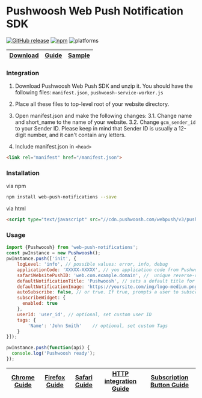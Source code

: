 Pushwoosh Web Push Notification SDK  
=========================  

[![GitHub release](https://img.shields.io/github/release/Pushwoosh/web-push-notifications.svg)](https://github.com/Pushwoosh/web-push-notifications/releases) 
[![npm](https://img.shields.io/npm/v/web-push-notifications.svg)](https://www.npmjs.com/package/web-push-notifications)
![platforms](https://img.shields.io/badge/platforms-Chrome%20%7C%20Firefox%20%7C%20Safari-green.svg)


| [Download](https://cdn.pushwoosh.com/webpush/v3/PushwooshWebSDKFiles.zip) | [Guide](https://www.pushwoosh.com/docs/web-push-sdk-30) | [Sample](https://github.com/Pushwoosh/web-push-notifications-sample) |
| ----------------------------------------------------------- | ------------------------------- | -------------------------------------------------------------------- |


### Integration
1. Download Pushwoosh Web Push SDK and unzip it. You should have the following files: `manifest.json`, `pushwoosh-service-worker.js`

2. Place all these files to top-level root of your website directory.

3. Open manifest.json and make the following changes:
3.1. Change name and short_name to the name of your website.
3.2. Change `gcm_sender_id` to your Sender ID. Please keep in mind that Sender ID is usually a 12-digit number, and it can't contain any letters.

4. Include manifest.json in `<head>`

```html
<link rel="manifest" href="/manifest.json">
```

### Installation

via npm
```bash
npm install web-push-notifications --save
```

via html
```html
<script type="text/javascript" src="//cdn.pushwoosh.com/webpush/v3/pushwoosh-web-notifications.js" async></script>
```

### Usage

```js
import {Pushwoosh} from 'web-push-notifications';
const pwInstance = new Pushwoosh();
pwInstance.push(['init', {
    logLevel: 'info', // possible values: error, info, debug
    applicationCode: 'XXXXX-XXXXX', // you application code from Pushwoosh Control Panel
    safariWebsitePushID: 'web.com.example.domain', //  unique reverse-domain string, obtained in you Apple Developer Portal. Only needed if you send push notifications to Safari browser
    defaultNotificationTitle: 'Pushwoosh', // sets a default title for push notifications
    defaultNotificationImage: 'https://yoursite.com/img/logo-medium.png', // URL to custom custom notification image
    autoSubscribe: false, // or true. If true, prompts a user to subscribe for pushes upon SDK initialization
    subscribeWidget: {
      enabled: true
    },
    userId: 'user_id', // optional, set custom user ID
    tags: {
        'Name': 'John Smith'   	// optional, set custom Tags
    }
}]);

pwInstance.push(function(api) {
  console.log('Pushwoosh ready');
});
```

| [Chrome Guide](https://www.pushwoosh.com/docs/chrome-web-push) | [Firefox Guide](https://www.pushwoosh.com/docs/firefox-web-push) | [Safari Guide](https://www.pushwoosh.com/docs/safari-website-notifications) | [HTTP integration Guide](https://www.pushwoosh.com/docs/chrome-web-push-for-http-websites) | [Subscription Button Guide](https://www.pushwoosh.com/v1.0/docs/push-subscription-button) |
| ----------------------------------------------------------- | ----------------------------------------------------------- | ----------------------------------------------------------- | ----------------------------------------------------------- | ----------------------------------------------------------- |


